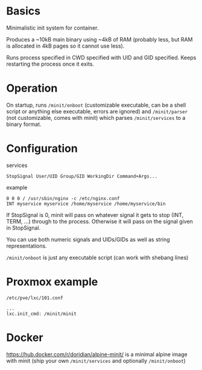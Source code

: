 # Basics

Minimalistic init system for container.

Produces a ~10kB main binary using ~4kB of RAM (probably less, but RAM is allocated in 4kB pages so it cannot use less).

Runs process specified in CWD specified with UID and GID specified. Keeps restarting the process once it exits.

# Operation

On startup, runs `/minit/onboot` (customizable executable, can be a shell script or anything else executable, errors are ignored) and `/minit/parser` (not customizable, comes with minit) which parses `/minit/services` to a binary format.

# Configuration

services
```
StopSignal User/UID Group/GID WorkingDir Command+Args...
```
example
```
0 0 0 / /usr/sbin/nginx -c /etc/nginx.conf
INT myservice myservice /home/myservice /home/myservice/bin
```

If StopSignal is 0, minit will pass on whatever signal it gets to stop (INT, TERM, ...) through to the process. Otherwise it will pass on the signal given in StopSignal.

You can use both numeric signals and UIDs/GIDs as well as string representations.

`/minit/onboot` is just any executable script (can work with shebang lines)

# Proxmox example

`/etc/pve/lxc/101.conf`

```
...
lxc.init_cmd: /minit/minit
```
# Docker

https://hub.docker.com/r/doridian/alpine-minit/ is a minimal alpine image with minit (ship your own `/minit/services` and optionally `/minit/onboot`)
